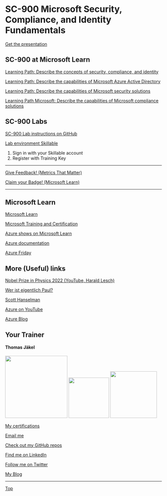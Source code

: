 # SC-900 Microsoft Security, Compliance, and Identity Fundamentals

[Get the presentation](pdf)

## SC-900 at Microsoft Learn

[Learning Path: Describe the concepts of security, compliance, and identity ](https://docs.microsoft.com/en-us/learn/paths/describe-concepts-of-security-compliance-identity/)

[Learning Path: Describe the capabilities of Microsoft Azure Active Directory](https://learn.microsoft.com/en-us/training/paths/describe-capabilities-of-microsoft-identity-access/)

[Learning Path: Describe the capabilities of Microsoft security solutions](https://learn.microsoft.com/en-us/training/paths/describe-capabilities-of-microsoft-security-solutions/)

[Learning Path Microsoft: Describe the capabilities of Microsoft compliance solutions](https://learn.microsoft.com/en-us/training/paths/describe-capabilities-of-microsoft-compliance-solutions/)


## SC-900 Labs

[SC-900 Lab instructions on GitHub](https://github.com/MicrosoftLearning/SC-900-Microsoft-Security-Compliance-and-Identity-Fundamentals/tree/master/Instructions/Labs)

[Lab environment Skillable](https://brainymotion.learnondemand.net) 

1. Sign in with your Skillable account 
2. Register with Training Key

---

[Give Feedback! (Metrics That Matter)](https://www.metricsthatmatter.com/url/u.aspx?09CDBC0DD193547334)

[Claim your Badge! (Microsoft Learn)](https://learn.microsoft.com/users/me/achievements?redeem=DP333M&WT.mc_id=ilt_partner_webpage_wwl&ocid=5189688)

---

## Microsoft Learn

[Microsoft Learn](https://docs.microsoft.com/en-us/learn/)

[Microsoft Training and Certification](https://aka.ms/traincertposter)

[Azure shows on Microsoft Learn](https://learn.microsoft.com/en-us/shows/browse?products=azure)

[Azure documentation](https://docs.microsoft.com/en-us/azure/)

[Azure Friday](https://docs.microsoft.com/en-us/shows/azure-friday/)


## More (Useful) links

[Nobel Prize in Physics 2022 (YouTube, Harald Lesch)](https://www.youtube.com/watch?v=-F8VFBrq1uU)

[Wer ist eigentlich Paul?](https://www.youtube.com/watch?v=FNZyCK1HwXM)

[Scott Hanselman](https://www.hanselman.com/)

[Azure on YouTube](https://www.youtube.com/c/MicrosoftAzure)

[Azure Blog](https://azure.microsoft.com/en-us/blog/)





##  Your Trainer
#### Thomas Jäkel


<img src="https://download69118.blob.core.windows.net/anon/Profilbild.jpg" width="200"/>
<a href="https://www.credly.com/badges/c1fe9e82-60d2-4268-8204-3709479a2bf9/public_url"><img src="https://download69118.blob.core.windows.net/anon/MCT-badge.png" width="130"/></a>
<a href="https://www.credly.com/badges/fc4737d8-923a-4d37-8f1a-497c08a7c1ff/public_url"><img src="https://download69118.blob.core.windows.net/anon/AAI-badge.png" width="150"/></a>

[My certifications](https://www.credly.com/users/thomas-jakel)

[Email me](mailto:thomas.jaekel@brainymotion.de?subject=SC-900)

[Check out my GitHub repos](https://github.com/www42)

[Find me on LinkedIn](https://linkedin.com/in/tjkkll)

[Follow me on Twitter](https://twitter.com/tjkkll)

[My Blog](https://blog.az.training)

---

[Top](#sc-900-microsoft-security-compliance-and-identity-fundamentals)